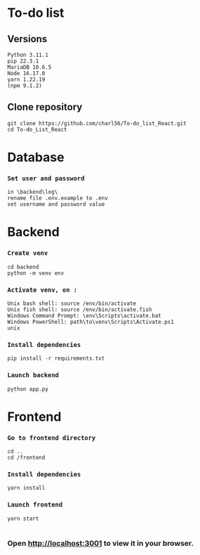 # To-do list 

## Versions
```
Python 3.11.1
pip 22.3.1 
MariaDB 10.6.5
Node 16.17.0
yarn 1.22.19
(npm 9.1.2)
```



## Clone repository
```
git clone https://github.com/charl56/To-do_list_React.git
cd To-do_List_React
```


# Database

### `Set user and password`
```
in \backend\log\
rename file .env.example to .env
set username and password value
```

# Backend
### `Create venv`
```
cd backend
python -m venv env
```
### `Activate venv, on :`
```
Unix bash shell: source /env/bin/activate
Unix fish shell: source /env/bin/activate.fish
Windows Command Prompt: \env\Scripts\activate.bat
Windows PowerShell: path\to\venv\Scripts\Activate.ps1
unix
```
### `Install dependencies`
```
pip install -r requirements.txt
```
### `Launch backend`
```
python app.py
```



# Frontend
### `Go to frontend directory`
```
cd ..
cd /frontend
```
### `Install dependencies`
```
yarn install
```

### `Launch frontend`
```
yarn start
```
#
### Open [http://localhost:3001](http://localhost:3001) to view it in your browser.
